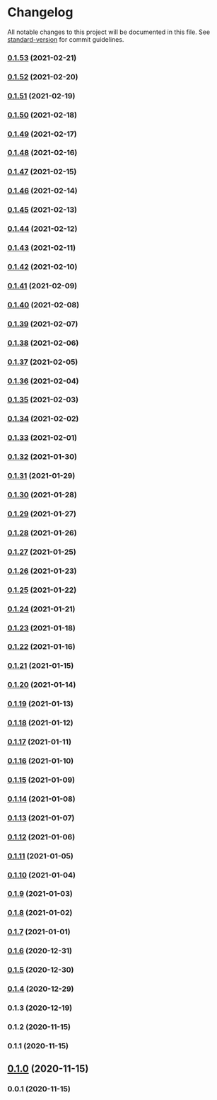 # Changelog

All notable changes to this project will be documented in this file. See [standard-version](https://github.com/conventional-changelog/standard-version) for commit guidelines.

### [0.1.53](https://github.com/pahud/cdk-lambda-extensions/compare/v0.1.52...v0.1.53) (2021-02-21)

### [0.1.52](https://github.com/pahud/cdk-lambda-extensions/compare/v0.1.51...v0.1.52) (2021-02-20)

### [0.1.51](https://github.com/pahud/cdk-lambda-extensions/compare/v0.1.50...v0.1.51) (2021-02-19)

### [0.1.50](https://github.com/pahud/cdk-lambda-extensions/compare/v0.1.49...v0.1.50) (2021-02-18)

### [0.1.49](https://github.com/pahud/cdk-lambda-extensions/compare/v0.1.48...v0.1.49) (2021-02-17)

### [0.1.48](https://github.com/pahud/cdk-lambda-extensions/compare/v0.1.47...v0.1.48) (2021-02-16)

### [0.1.47](https://github.com/pahud/cdk-lambda-extensions/compare/v0.1.46...v0.1.47) (2021-02-15)

### [0.1.46](https://github.com/pahud/cdk-lambda-extensions/compare/v0.1.45...v0.1.46) (2021-02-14)

### [0.1.45](https://github.com/pahud/cdk-lambda-extensions/compare/v0.1.44...v0.1.45) (2021-02-13)

### [0.1.44](https://github.com/pahud/cdk-lambda-extensions/compare/v0.1.43...v0.1.44) (2021-02-12)

### [0.1.43](https://github.com/pahud/cdk-lambda-extensions/compare/v0.1.42...v0.1.43) (2021-02-11)

### [0.1.42](https://github.com/pahud/cdk-lambda-extensions/compare/v0.1.41...v0.1.42) (2021-02-10)

### [0.1.41](https://github.com/pahud/cdk-lambda-extensions/compare/v0.1.40...v0.1.41) (2021-02-09)

### [0.1.40](https://github.com/pahud/cdk-lambda-extensions/compare/v0.1.39...v0.1.40) (2021-02-08)

### [0.1.39](https://github.com/pahud/cdk-lambda-extensions/compare/v0.1.38...v0.1.39) (2021-02-07)

### [0.1.38](https://github.com/pahud/cdk-lambda-extensions/compare/v0.1.37...v0.1.38) (2021-02-06)

### [0.1.37](https://github.com/pahud/cdk-lambda-extensions/compare/v0.1.36...v0.1.37) (2021-02-05)

### [0.1.36](https://github.com/pahud/cdk-lambda-extensions/compare/v0.1.35...v0.1.36) (2021-02-04)

### [0.1.35](https://github.com/pahud/cdk-lambda-extensions/compare/v0.1.34...v0.1.35) (2021-02-03)

### [0.1.34](https://github.com/pahud/cdk-lambda-extensions/compare/v0.1.33...v0.1.34) (2021-02-02)

### [0.1.33](https://github.com/pahud/cdk-lambda-extensions/compare/v0.1.32...v0.1.33) (2021-02-01)

### [0.1.32](https://github.com/pahud/cdk-lambda-extensions/compare/v0.1.31...v0.1.32) (2021-01-30)

### [0.1.31](https://github.com/pahud/cdk-lambda-extensions/compare/v0.1.30...v0.1.31) (2021-01-29)

### [0.1.30](https://github.com/pahud/cdk-lambda-extensions/compare/v0.1.29...v0.1.30) (2021-01-28)

### [0.1.29](https://github.com/pahud/cdk-lambda-extensions/compare/v0.1.28...v0.1.29) (2021-01-27)

### [0.1.28](https://github.com/pahud/cdk-lambda-extensions/compare/v0.1.27...v0.1.28) (2021-01-26)

### [0.1.27](https://github.com/pahud/cdk-lambda-extensions/compare/v0.1.26...v0.1.27) (2021-01-25)

### [0.1.26](https://github.com/pahud/cdk-lambda-extensions/compare/v0.1.25...v0.1.26) (2021-01-23)

### [0.1.25](https://github.com/pahud/cdk-lambda-extensions/compare/v0.1.24...v0.1.25) (2021-01-22)

### [0.1.24](https://github.com/pahud/cdk-lambda-extensions/compare/v0.1.23...v0.1.24) (2021-01-21)

### [0.1.23](https://github.com/pahud/cdk-lambda-extensions/compare/v0.1.22...v0.1.23) (2021-01-18)

### [0.1.22](https://github.com/pahud/cdk-lambda-extensions/compare/v0.1.21...v0.1.22) (2021-01-16)

### [0.1.21](https://github.com/pahud/cdk-lambda-extensions/compare/v0.1.20...v0.1.21) (2021-01-15)

### [0.1.20](https://github.com/pahud/cdk-lambda-extensions/compare/v0.1.19...v0.1.20) (2021-01-14)

### [0.1.19](https://github.com/pahud/cdk-lambda-extensions/compare/v0.1.18...v0.1.19) (2021-01-13)

### [0.1.18](https://github.com/pahud/cdk-lambda-extensions/compare/v0.1.17...v0.1.18) (2021-01-12)

### [0.1.17](https://github.com/pahud/cdk-lambda-extensions/compare/v0.1.16...v0.1.17) (2021-01-11)

### [0.1.16](https://github.com/pahud/cdk-lambda-extensions/compare/v0.1.15...v0.1.16) (2021-01-10)

### [0.1.15](https://github.com/pahud/cdk-lambda-extensions/compare/v0.1.14...v0.1.15) (2021-01-09)

### [0.1.14](https://github.com/pahud/cdk-lambda-extensions/compare/v0.1.13...v0.1.14) (2021-01-08)

### [0.1.13](https://github.com/pahud/cdk-lambda-extensions/compare/v0.1.12...v0.1.13) (2021-01-07)

### [0.1.12](https://github.com/pahud/cdk-lambda-extensions/compare/v0.1.11...v0.1.12) (2021-01-06)

### [0.1.11](https://github.com/pahud/cdk-lambda-extensions/compare/v0.1.10...v0.1.11) (2021-01-05)

### [0.1.10](https://github.com/pahud/cdk-lambda-extensions/compare/v0.1.9...v0.1.10) (2021-01-04)

### [0.1.9](https://github.com/pahud/cdk-lambda-extensions/compare/v0.1.8...v0.1.9) (2021-01-03)

### [0.1.8](https://github.com/pahud/cdk-lambda-extensions/compare/v0.1.7...v0.1.8) (2021-01-02)

### [0.1.7](https://github.com/pahud/cdk-lambda-extensions/compare/v0.1.6...v0.1.7) (2021-01-01)

### [0.1.6](https://github.com/pahud/cdk-lambda-extensions/compare/v0.1.5...v0.1.6) (2020-12-31)

### [0.1.5](https://github.com/pahud/cdk-lambda-extensions/compare/v0.1.4...v0.1.5) (2020-12-30)

### [0.1.4](https://github.com/pahud/cdk-lambda-extensions/compare/v0.1.3...v0.1.4) (2020-12-29)

### 0.1.3 (2020-12-19)

### 0.1.2 (2020-11-15)

### 0.1.1 (2020-11-15)

## [0.1.0](https://github.com/pahudnet/cdk-lambda-extensions/compare/v0.0.1...v0.1.0) (2020-11-15)

### 0.0.1 (2020-11-15)
